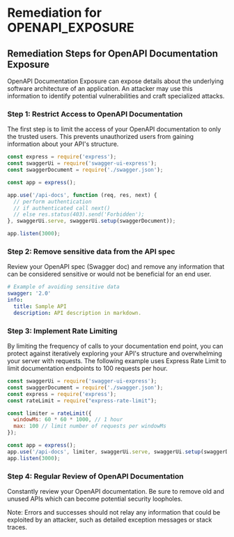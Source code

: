 # Remediation for OPENAPI_EXPOSURE

## Remediation Steps for OpenAPI Documentation Exposure
OpenAPI Documentation Exposure can expose details about the underlying software architecture of an application. An attacker may use this information to identify potential vulnerabilities and craft specialized attacks.

### Step 1: Restrict Access to OpenAPI Documentation

The first step is to limit the access of your OpenAPI documentation to only the trusted users. This prevents unauthorized users from gaining information about your API's structure.

```javascript
const express = require('express');
const swaggerUi = require('swagger-ui-express');
const swaggerDocument = require('./swagger.json');

const app = express();

app.use('/api-docs', function (req, res, next) {
  // perform authentication
  // if authenticated call next()
  // else res.status(403).send('Forbidden');
}, swaggerUi.serve, swaggerUi.setup(swaggerDocument));

app.listen(3000);
```

### Step 2: Remove sensitive data from the API spec

Review your OpenAPI spec (Swagger doc) and remove any information that can be considered sensitive or would not be beneficial for an end user.

```yaml
# Example of avoiding sensitive data
swagger: '2.0'
info:
  title: Sample API
  description: API description in markdown.
```
### Step 3: Implement Rate Limiting 

By limiting the frequency of calls to your documentation end point, you can protect against iteratively exploring your API's structure and overwhelming your server with requests. The following example uses Express Rate Limit to limit documentation endpoints to 100 requests per hour.

```javascript
const swaggerUi = require('swagger-ui-express');
const swaggerDocument = require('./swagger.json');
const express = require('express');
const rateLimit = require("express-rate-limit");

const limiter = rateLimit({
  windowMs: 60 * 60 * 1000, // 1 hour
  max: 100 // limit number of requests per windowMs
});

const app = express();
app.use('/api-docs', limiter, swaggerUi.serve, swaggerUi.setup(swaggerDocument));
app.listen(3000);
```
### Step 4: Regular Review of OpenAPI Documentation
Constantly review your OpenAPI documentation. Be sure to remove old and unused APIs which can become potential security loopholes.

Note: Errors and successes should not relay any information that could be exploited by an attacker, such as detailed exception messages or stack traces.